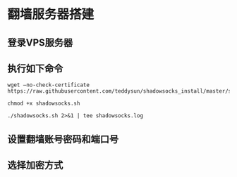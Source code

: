 # 翻墙服务器搭建

## 登录VPS服务器

## 执行如下命令

```
wget –no-check-certificate  https://raw.githubusercontent.com/teddysun/shadowsocks_install/master/shadowsocks.sh
```

```
chmod +x shadowsocks.sh
```

```
./shadowsocks.sh 2>&1 | tee shadowsocks.log
```

## 设置翻墙账号密码和端口号

## 选择加密方式